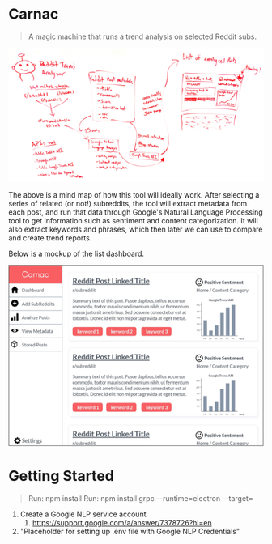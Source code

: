 # Carnac

> A magic machine that runs a trend analysis on selected Reddit subs.

![Reddit Trend Analyzer](https://github.com/kyletaylored/carnac/raw/master/static/reddit%20trend%20analyzer.jpg)

The above is a mind map of how this tool will ideally work. After selecting a series of related (or not!) subreddits, the tool will extract metadata from each post, and run that data through Google's Natural Language Processing tool to get information such as sentiment and content categorization. It will also extract keywords and phrases, which then later we can use to compare and create trend reports. 

Below is a mockup of the list dashboard.

![Carnac Dashboard](https://github.com/kyletaylored/carnac/raw/master/static/dashboard-outline.jpg)
# Getting Started

> Run: npm install
> Run: npm install grpc --runtime=electron --target=<current electron version>

1. Create a Google NLP service account
    1. https://support.google.com/a/answer/7378726?hl=en
2. "Placeholder for setting up .env file with Google NLP Credentials"